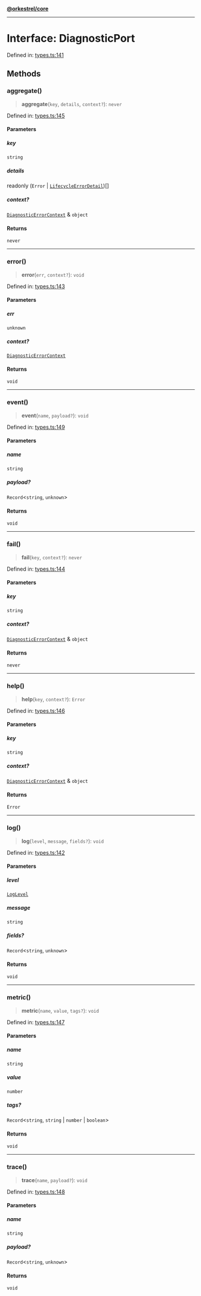 [**@orkestrel/core**](../index.md)

***

# Interface: DiagnosticPort

Defined in: [types.ts:141](https://github.com/orkestrel/core/blob/36bb4ac962a6eb83d3b3b7e1d15ed7b2fd751427/src/types.ts#L141)

## Methods

### aggregate()

> **aggregate**(`key`, `details`, `context?`): `never`

Defined in: [types.ts:145](https://github.com/orkestrel/core/blob/36bb4ac962a6eb83d3b3b7e1d15ed7b2fd751427/src/types.ts#L145)

#### Parameters

##### key

`string`

##### details

readonly (`Error` \| [`LifecycleErrorDetail`](LifecycleErrorDetail.md))[]

##### context?

[`DiagnosticErrorContext`](DiagnosticErrorContext.md) & `object`

#### Returns

`never`

***

### error()

> **error**(`err`, `context?`): `void`

Defined in: [types.ts:143](https://github.com/orkestrel/core/blob/36bb4ac962a6eb83d3b3b7e1d15ed7b2fd751427/src/types.ts#L143)

#### Parameters

##### err

`unknown`

##### context?

[`DiagnosticErrorContext`](DiagnosticErrorContext.md)

#### Returns

`void`

***

### event()

> **event**(`name`, `payload?`): `void`

Defined in: [types.ts:149](https://github.com/orkestrel/core/blob/36bb4ac962a6eb83d3b3b7e1d15ed7b2fd751427/src/types.ts#L149)

#### Parameters

##### name

`string`

##### payload?

`Record`\<`string`, `unknown`\>

#### Returns

`void`

***

### fail()

> **fail**(`key`, `context?`): `never`

Defined in: [types.ts:144](https://github.com/orkestrel/core/blob/36bb4ac962a6eb83d3b3b7e1d15ed7b2fd751427/src/types.ts#L144)

#### Parameters

##### key

`string`

##### context?

[`DiagnosticErrorContext`](DiagnosticErrorContext.md) & `object`

#### Returns

`never`

***

### help()

> **help**(`key`, `context?`): `Error`

Defined in: [types.ts:146](https://github.com/orkestrel/core/blob/36bb4ac962a6eb83d3b3b7e1d15ed7b2fd751427/src/types.ts#L146)

#### Parameters

##### key

`string`

##### context?

[`DiagnosticErrorContext`](DiagnosticErrorContext.md) & `object`

#### Returns

`Error`

***

### log()

> **log**(`level`, `message`, `fields?`): `void`

Defined in: [types.ts:142](https://github.com/orkestrel/core/blob/36bb4ac962a6eb83d3b3b7e1d15ed7b2fd751427/src/types.ts#L142)

#### Parameters

##### level

[`LogLevel`](../type-aliases/LogLevel.md)

##### message

`string`

##### fields?

`Record`\<`string`, `unknown`\>

#### Returns

`void`

***

### metric()

> **metric**(`name`, `value`, `tags?`): `void`

Defined in: [types.ts:147](https://github.com/orkestrel/core/blob/36bb4ac962a6eb83d3b3b7e1d15ed7b2fd751427/src/types.ts#L147)

#### Parameters

##### name

`string`

##### value

`number`

##### tags?

`Record`\<`string`, `string` \| `number` \| `boolean`\>

#### Returns

`void`

***

### trace()

> **trace**(`name`, `payload?`): `void`

Defined in: [types.ts:148](https://github.com/orkestrel/core/blob/36bb4ac962a6eb83d3b3b7e1d15ed7b2fd751427/src/types.ts#L148)

#### Parameters

##### name

`string`

##### payload?

`Record`\<`string`, `unknown`\>

#### Returns

`void`
